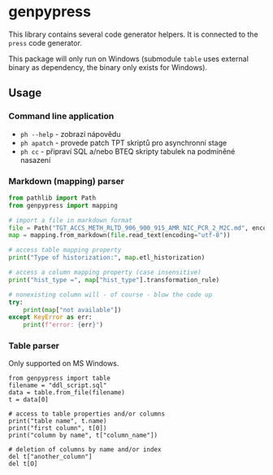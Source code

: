 # genpypress

This library contains several code generator helpers. It is connected to the `press` code generator.

This package will only run on Windows (submodule `table` uses external binary as dependency, the binary only exists for Windows).

## Usage

### Command line application

- `ph --help` - zobrazí nápovědu
- `ph apatch` - provede patch TPT skriptů pro asynchronní stage
- `ph cc` - připraví SQL a/nebo BTEQ skripty tabulek na podmíněné nasazení

### Markdown (mapping) parser

```python
from pathlib import Path
from genpypress import mapping

# import a file in markdown format
file = Path("TGT_ACCS_METH_RLTD_906_900_915_AMR_NIC_PCR_2_M2C.md", encoding="utf-8")
map = mapping.from_markdown(file.read_text(encoding="utf-8"))

# access table mapping property
print("Type of historization:", map.etl_historization)

# access a column mapping property (case insensitive)
print("hist_type =", map["hist_type"].transformation_rule)

# nonexisting column will - of course - blow the code up
try:
    print(map["not available"])
except KeyError as err:
    print(f"error: {err}")
```

### Table parser

Only supported on MS Windows.

```
from genpypress import table
filename = "ddl_script.sql"
data = table.from_file(filename)
t = data[0]

# access to table properties and/or columns
print("table name", t.name)
print("first column", t[0])
print("column by name", t["column_name"])

# deletion of columns by name and/or index
del t["another_column"]
del t[O]
```